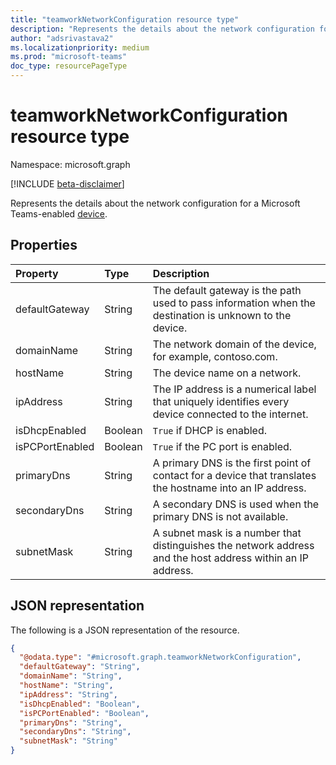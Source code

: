 ```yaml
---
title: "teamworkNetworkConfiguration resource type"
description: "Represents the details about the network configuration for a Microsoft Teams-enabled device."
author: "adsrivastava2"
ms.localizationpriority: medium
ms.prod: "microsoft-teams"
doc_type: resourcePageType
---
```


# teamworkNetworkConfiguration resource type

Namespace: microsoft.graph

[!INCLUDE [beta-disclaimer](../../includes/beta-disclaimer.md)]

Represents the details about the network configuration for a Microsoft Teams-enabled [device](../resources/teamworkdevice.md).

## Properties
|Property|Type|Description|
|:---|:---|:---|
|defaultGateway|String|The default gateway is the path used to pass information when the destination is unknown to the device.|
|domainName|String|The network domain of the device, for example, contoso.com.|
|hostName|String|The device name on a network.|
|ipAddress|String|The IP address is a numerical label that uniquely identifies every device connected to the internet.|
|isDhcpEnabled|Boolean|`True` if DHCP is enabled.|
|isPCPortEnabled|Boolean|`True` if the PC port is enabled.|
|primaryDns|String|A primary DNS is the first point of contact for a device that translates the hostname into an IP address.|
|secondaryDns|String|A secondary DNS is used when the primary DNS is not available.|
|subnetMask|String|A subnet mask is a number that distinguishes the network address and the host address within an IP address.|


## JSON representation
The following is a JSON representation of the resource.
<!-- {
  "blockType": "resource",
  "@odata.type": "microsoft.graph.teamworkNetworkConfiguration"
}
-->
``` json
{
  "@odata.type": "#microsoft.graph.teamworkNetworkConfiguration",
  "defaultGateway": "String",
  "domainName": "String",
  "hostName": "String",
  "ipAddress": "String",
  "isDhcpEnabled": "Boolean",
  "isPCPortEnabled": "Boolean",
  "primaryDns": "String",
  "secondaryDns": "String",
  "subnetMask": "String"
}
```

